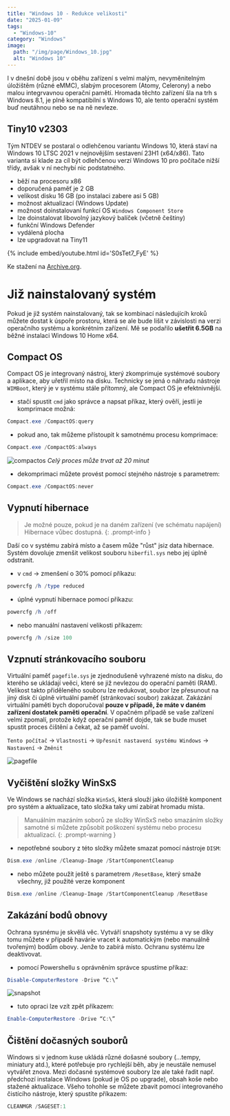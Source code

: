 ```yaml
---
title: "Windows 10 - Redukce velikosti"
date: "2025-01-09"
tags: 
  - "Windows-10"
category: "Windows"
image: 
  path: "/img/page/Windows_10.jpg"
  alt: "Windows 10"
---
```


I v dnešní době jsou v oběhu zařízení s velmi malým, nevyměnitelným úložištěm (různé eMMC), slabým procesorem (Atomy, Celerony) a nebo malou integrvavnou operační pamětí. Hromada těchto zařízení šla na trh s Windows 8.1, je plně kompatibilní s Windows 10, ale tento operační systém buď neutáhnou nebo se na ně nevleze.

## Tiny10 v2303

Tým NTDEV se postaral o odlehčenou variantu Windows 10, která staví na Windows 10 LTSC 2021 v nejnovějším sestavení 23H1 (x64/x86).
Tato varianta si klade za cíl být odlehčenou verzí Windows 10 pro počítače nižší třídy, avšak v ní nechybí nic podstatného.

- běží na procesoru x86
- doporučená paměť je 2 GB
- velikost disku 16 GB (po instalaci zabere asi 5 GB)
- možnost aktualizací (Windows Update)
- možnost doinstalovaní funkcí OS `Windows Component Store`
- lze doinstalovat libovolný jazykový balíček (včetně češtiny)
- funkční Windows Defender
- vydálená plocha
- lze upgradovat na Tiny11

{% include embed/youtube.html id='S0sTet7_FyE' %}

Ke stažení na [Archive.org](https://archive.org/details/tiny-10_202301).


# Již nainstalovaný systém

Pokud je již systém nainstalovaný, tak se kombinací následujícíh kroků můžete dostat k úspoře prostoru, která se ale bude lišit v závislosti na verzi operačního systému a konkrétním zařízení. Mě se podařilo **ušetřit 6.5GB** na běžné instalaci Windows 10 Home x64. 

## Compact OS

Compact OS je integrovaný nástroj, který zkomprimuje systémové soubory a aplikace, aby uřetřil místo na disku.
Technicky se jená o náhradu nástroje `WIMBoot`, který je v systému stále přítomný, ale Compact OS je efektnivnější. 

- stačí spustit `cmd` jako správce a napsat příkaz, který ověří, jestli je komprimace možná:

```powershell
Compact.exe /CompactOS:query
```

- pokud ano, tak můžeme přístoupit k samotnému procesu komprimace:

```powershell
Compact.exe /CompactOS:always
```

![compactos](/img/2025-01-09-w10-redukce-velikosti/compactos.png)
_Celý proces může trvat až 20 minut_

- dekomprimaci můžete provést pomocí stejného nástroje s parametrem:

```powershell
Compact.exe /CompactOS:never
```

## Vypnutí hibernace 

> Je možné pouze, pokud je na daném zařízení (ve schématu napájení) Hibernace vůbec dostupná.
{: .prompt-info }

Daší co v systému zabírá místo a časem může "růst" jsiz data hibernace.
Systém dovoluje zmenšit velikost souboru `hiberfil.sys` nebo jej úplně odstranit.

- v `cmd` -> zmenšení o 30% pomocí příkazu:

```powershell
powercfg /h /type reduced
```

- úplné vypnutí hibernace pomocí příkazu:

```powershell
powercfg /h /off
```

- nebo manuální nastavení velikosti příkazem:

```powershell
powercfg /h /size 100
```

## Vzpnutí stránkovacího souboru

Virtuální paměť `pagefile.sys` je zjednodušeně vyhrazené místo na disku, do kterého se ukládají veěci, které se již nevlezou do operační paměti (RAM).
Velikost takto přiděleného souboru lze redukovat, soubor lze přesunout na jiný disk či úplně virtuální paměť (stránkovací soubor) zakázat.
Zakázání virtuální paměti bych doporučoval **pouze v případě, že máte v daném zařízení dostatek paměti operační**. V opačném případě se vaše zařízení velmi zpomalí, protože když operační paměť dojde, tak se bude muset spustit proces čištění a čekat, až se paměť uvolní. 

`Tento počítač` -> `Vlastnosti` -> `Upřesnit nastavení systému Windows` -> `Nastavení` -> `Změnit`

![pagefile](/img/2025-01-09-w10-redukce-velikosti/pagefile.jpg)

## Vyčištění složky WinSxS

Ve Windows se nachází složka `WinSxS`, která slouží jako úložiště komponent pro systém a aktualizace, tato složka taky umí zabírat hromadu místa.

> Manuálním mazáním soborů ze složky WinSxS nebo smazáním složky samotné si můžete způsobit poškození systému nebo procesu aktualizací.
{: .prompt-warning }

- nepotřebné soubory z této složky můžete smazat pomocí nástroje `DISM`:

```powershell
Dism.exe /online /Cleanup-Image /StartComponentCleanup
```

- nebo můžete použít ještě s parametrem `/ResetBase`, který smaže všechny, již použité verze komponent

```powershell
Dism.exe /online /Cleanup-Image /StartComponentCleanup /ResetBase
```

## Zakázání bodů obnovy

Ochrana sysnému je skvělá věc. Vytváří snapshoty systému a vy se díky tomu můžete v případě havárie vracet k automatickým (nebo manuálně tvořeným) bodům obovy. Jenže to zabírá místo. Ochranu systému lze deaktivovat. 

- pomocí Powershellu s oprávněním správce spustíme příkaz:

```powershell
Disable-ComputerRestore -Drive “C:\”
```

![snapshot](/img/2025-01-09-w10-redukce-velikosti/snapshot.png)

- tuto opraci lze vzít zpět příkazem:

```powershell
Enable-ComputerRestore -Drive “C:\”
```

## Čištění dočasných souborů

Windows si v jednom kuse ukládá různé došasné soubory (...tempy, miniatury atd.), které potřebuje pro rychlejší běh, aby je neustále nemusel vytvářet znova. Mezi dočasné systémové soubory lze ale také řadit např. předchozí instalace Windows (pokud je OS po upgrade), obsah koše nebo stažené aktualizace.
Všeho tohohle se můžete zbavit pomocí integrovaného čistícího nástroje, který spustíte příkazem:

```powershell
CLEANMGR /SAGESET:1
```

